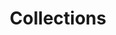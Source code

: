 ---
layout: flashcard-topic
# Main card
title: Collections
main_card_title: Java Collections
main_card_bg: '#6586c3'
# Other cards
card_bg: '#9aacd5'
cards:
  - title: Collections
    description: Utility classes used for storing and manipulating groups of objects.
  - title: Array
    description: A collection of similar data types stored in contiguous memory locations in Java.
  - title: LinkedList
    description: A data structure that stores items in a linked list format with each item pointing to the next.
  - title: Hashing
    description: Process of generating a unique code for a given input data.
  - title: Trees
    description: A data structure that represents a hierarchical structure consisting of nodes.
  - title: Collection Interface
    description: Provides a framework for working with collections of objects.
  - title: List
    description: A collection interface that allows the storage of ordered elements.
  - title: Set Interface
    description: Used to store unique elements in no particular order.
  - title: Queue
    description: Data structure that stores elements in a First-In-First-Out (FIFO) order.
  - title: Stack
    description: Data structure that follows Last In First Out (LIFO) principle.
  - title: Map
    description: Collection of key-value pairs that allows quick lookup by key.
  - title: List.of()
    description: Creates an immutable list with specified elements.
  - title: list.size()
    description: Returns the number of elements in the List.
  - title: list.isEmpty()
    description: Checks if the list is empty or not.
  - title: list.get()
    description:  Returns the element at a specified index in the list.
  - title: list.contains()
    description: Checks if the list contains a given element and returns a boolean value.
  - title: list.indexOf()
    description: Returns the index of the first occurrence of the specified element in the list.
  - title: list.endsWith()
    description: Returns a boolean value checking if a list ends with a specified element.
  - title: arrayList.add()
    description: Adds an element to the end of the list.
  - title: arrayList.addAll()
    description: Add all elements of one List to ArrayList.
  - title: arrayList.set()
    description: Used to replace an element at a specified index.
  - title: arrayList.remove()
    description:  Removes the element at the specified index from the ArrayList.
  - title: Collections.sort()
    description: Used to sort the elements in a collection.
  - title: Comparable
    description: Interface in Java, used to define the natural order of objects in Java.
  - title: TreeSet
    description: Sorted set data structure, stores unique elements in ascending order.
  - title: treeSet.floor()
    description: Returns the greatest element in the TreeSet less than or equal to the given element.
  - title: treeSet.lower()
    description: Return the greatest element in the TreeSet less than the given element.
  - title: treeSet.ceiling()
    description: Returns the least element greater than or equal to the given element.
  - title: treeSet.subSet()
    description: Returns a subset of the TreeSet within a specified range.
  - title: treeSet.headSet()
    description: Returns a subset of elements that are less than the specified element in a TreeSet.
  - title: treeSet.tailSet()
    description: Returns a view of the portion of the set greater than or equal to the specified element
---